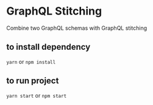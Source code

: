 # GraphQL Stitching #
Combine two GraphQL schemas with GraphQL stitching

## to install dependency ##
`yarn` or  `npm install`

## to run project ##
`yarn start` or `npm start`

